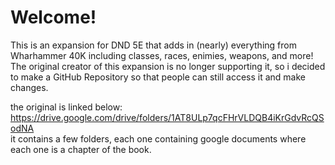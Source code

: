 # Welcome!
This is an expansion for DND 5E that adds in (nearly) everything from Wharhammer 40K including classes, races, enimies, weapons, and more!
The original creator of this expansion is no longer supporting it, so i decided to make a GitHub Repository so that people can still access it and make changes.

the original is linked below:  
https://drive.google.com/drive/folders/1AT8ULp7qcFHrVLDQB4iKrGdvRcQSodNA  
it contains a few folders, each one containing google documents where each one is a chapter of the book.
